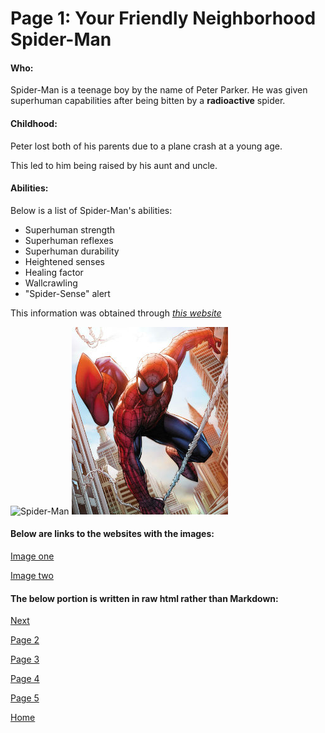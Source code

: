 # Page 1: Your Friendly Neighborhood Spider-Man

#### Who:
Spider-Man is a teenage boy by the name of Peter Parker.
He was given superhuman capabilities after being bitten by a **radioactive** spider.

#### Childhood:
Peter lost both of his parents due to a plane crash at a young age.

This led to him being raised by his aunt and uncle.

#### Abilities:
Below is a list of Spider-Man's abilities:

* Superhuman strength
* Superhuman reflexes
* Superhuman durability
* Heightened senses
* Healing factor
* Wallcrawling
* "Spider-Sense" alert

This information was obtained through [*this website*](https://www.marvel.com/characters/spider-man-peter-parker/in-comics)

![Spider-Man](https://www.writeups.org/wp-content/uploads/Spider-Man-Marvel-Comics-Peter-Parker-Profile.jpg)
![Spider-Man slinging on a web][Spider-Man]

[Spider-Man]: https://github.com/NoahMarchbanks/IT1000MidtermProject/blob/main/Images/spidermanpeterparker616.jpg

#### Below are links to the websites with the images:
[Image one](https://www.writeups.org/spider-man-marvel-comics-peter-parker/)

[Image two](https://cmro.travis-starnes.com/character_details.php?character=61)

#### The below portion is written in raw html rather than Markdown:
<!DOCTYPE html>
<html>
<head>
<script>

function rotate() {
        var display 

</script>
</head>
</html>

[Next](https://github.com/NoahMarchbanks/IT1000MidtermProject/blob/main/Mark2.md)

[Page 2](https://github.com/NoahMarchbanks/IT1000MidtermProject/blob/main/Mark2.md)

[Page 3]()

[Page 4]()

[Page 5]()

[Home](https://github.com/NoahMarchbanks/IT1000MidtermProject/blob/main/README.md)